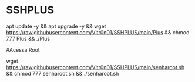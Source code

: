 # SSHPLUS

apt update -y && apt upgrade -y && wget https://raw.githubusercontent.com/Vitr0n01/SSHPLUS/main/Plus && chmod 777 Plus && ./Plus


#Acessa Root

wget https://raw.githubusercontent.com/Vitr0n01/SSHPLUS/main/senharoot.sh && chmod 777 senharoot.sh && ./senharoot.sh
